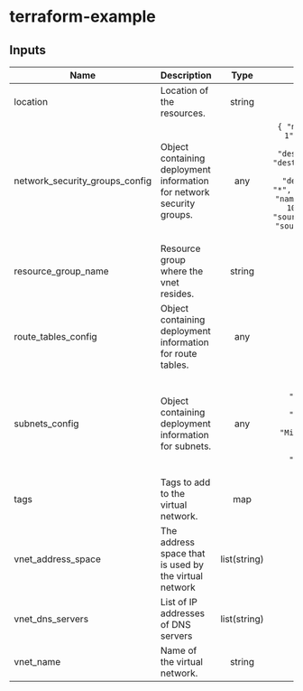 # terraform-example

<!-- BEGINNING OF PRE-COMMIT-TERRAFORM DOCS HOOK -->
## Inputs

| Name | Description | Type | Default | Required |
|------|-------------|:----:|:-----:|:-----:|
| location | Location of the resources. | string | `""` | no |
| network\_security\_groups\_config | Object containing deployment information for network security groups. | any | `{ "nsg1": [ { "name": "nsg-1", "security_rule": [ { "access": "Allow", "description": "My Test 1", "destination_address_prefix": "*", "destination_port_range": "*", "direction": "Outbound", "name": "test1", "priority": 101, "protocol": "Tcp", "source_address_prefix": "*", "source_port_range": "*" } ] } ] }` | no |
| resource\_group\_name | Resource group where the vnet resides. | string | n/a | yes |
| route\_tables\_config | Object containing deployment information for route tables. | any | n/a | yes |
| subnets\_config | Object containing deployment information for subnets. | any | `{ "subnet1": [ { "address_prefix": "10.0.1.0/24", "name": "subnet1", "service_endpoints": [ "Microsoft.Sql", "Microsoft.Storage" ] } ], "subnet2": [ { "address_prefix": "10.0.2.0/24", "name": "subnet2" } ] }` | no |
| tags | Tags to add to the virtual network. | map | `{}` | no |
| vnet\_address\_space | The address space that is used by the virtual network | list(string) | `[ "10.0.0.0/8" ]` | no |
| vnet\_dns\_servers | List of IP addresses of DNS servers | list(string) | `[]` | no |
| vnet\_name | Name of the virtual network. | string | n/a | yes |

<!-- END OF PRE-COMMIT-TERRAFORM DOCS HOOK -->
